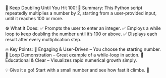 🔁 Keep Doubling Until You Hit 100!
📌 Summary:
This Python script repeatedly multiplies a number by 2, starting from a user-provided input, until it reaches 100 or more.

⚙️ What It Does:
✅ Prompts the user to enter an integer.
✅ Employs a while loop to keep doubling the number until it’s 100 or above.
✅ Displays each result after every multiplication step.

🔥 Key Points:
🔹 Engaging & User-Driven – You choose the starting number.
🔹 Loop Demonstration – Great example of a while-loop in action.
🔹 Educational & Clear – Visualizes rapid numerical growth simply.

💡 Give it a go! Start with a small number and see how fast it climbs. 🚀